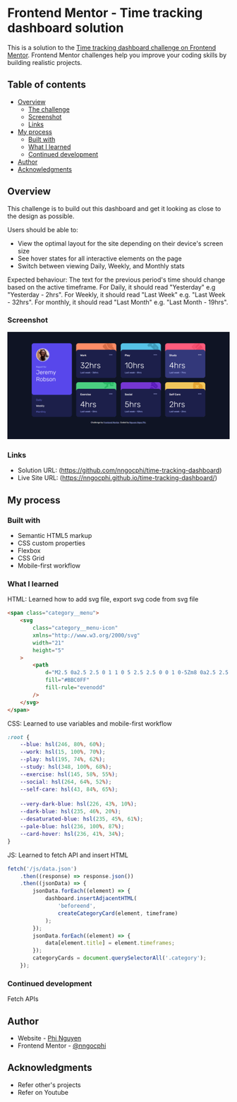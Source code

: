 # Frontend Mentor - Time tracking dashboard solution

This is a solution to the [Time tracking dashboard challenge on Frontend Mentor](https://www.frontendmentor.io/challenges/time-tracking-dashboard-UIQ7167Jw). Frontend Mentor challenges help you improve your coding skills by building realistic projects.

## Table of contents

-   [Overview](#overview)
    -   [The challenge](#the-challenge)
    -   [Screenshot](#screenshot)
    -   [Links](#links)
-   [My process](#my-process)
    -   [Built with](#built-with)
    -   [What I learned](#what-i-learned)
    -   [Continued development](#continued-development)
-   [Author](#author)
-   [Acknowledgments](#acknowledgments)

## Overview

This challenge is to build out this dashboard and get it looking as close to the design as possible.

Users should be able to:

-   View the optimal layout for the site depending on their device's screen size
-   See hover states for all interactive elements on the page
-   Switch between viewing Daily, Weekly, and Monthly stats

Expected behaviour:
The text for the previous period's time should change based on the active timeframe. For Daily, it should read "Yesterday" e.g "Yesterday - 2hrs". For Weekly, it should read "Last Week" e.g. "Last Week - 32hrs". For monthly, it should read "Last Month" e.g. "Last Month - 19hrs".

### Screenshot

![](images\screenshot.png)

### Links

-   Solution URL: (https://github.com/nngocphi/time-tracking-dashboard)
-   Live Site URL: (https://nngocphi.github.io/time-tracking-dashboard/)

## My process

### Built with

-   Semantic HTML5 markup
-   CSS custom properties
-   Flexbox
-   CSS Grid
-   Mobile-first workflow

### What I learned

HTML: Learned how to add svg file, export svg code from svg file

```html
<span class="category__menu">
	<svg
		class="category__menu-icon"
		xmlns="http://www.w3.org/2000/svg"
		width="21"
		height="5"
	>
		<path
			d="M2.5 0a2.5 2.5 0 1 1 0 5 2.5 2.5 0 0 1 0-5Zm8 0a2.5 2.5 0 1 1 0 5 2.5 2.5 0 0 1 0-5Zm8 0a2.5 2.5 0 1 1 0 5 2.5 2.5 0 0 1 0-5Z"
			fill="#BBC0FF"
			fill-rule="evenodd"
		/>
	</svg>
</span>
```

CSS: Learned to use variables and mobile-first workflow

```css
:root {
	--blue: hsl(246, 80%, 60%);
	--work: hsl(15, 100%, 70%);
	--play: hsl(195, 74%, 62%);
	--study: hsl(348, 100%, 68%);
	--exercise: hsl(145, 58%, 55%);
	--social: hsl(264, 64%, 52%);
	--self-care: hsl(43, 84%, 65%);

	--very-dark-blue: hsl(226, 43%, 10%);
	--dark-blue: hsl(235, 46%, 20%);
	--desaturated-blue: hsl(235, 45%, 61%);
	--pale-blue: hsl(236, 100%, 87%);
	--card-hover: hsl(236, 41%, 34%);
}
```

JS: Learned to fetch API and insert HTML

```js
fetch('/js/data.json')
	.then((response) => response.json())
	.then((jsonData) => {
		jsonData.forEach((element) => {
			dashboard.insertAdjacentHTML(
				'beforeend',
				createCategoryCard(element, timeframe)
			);
		});
		jsonData.forEach((element) => {
			data[element.title] = element.timeframes;
		});
		categoryCards = document.querySelectorAll('.category');
	});
```

### Continued development

Fetch APIs

## Author

-   Website - [Phi Nguyen](https://www.linkedin.com/in/nguyenngocphi/)
-   Frontend Mentor - [@nngocphi](https://www.frontendmentor.io/profile/nngocphi)

## Acknowledgments

-   Refer other's projects
-   Refer on Youtube
